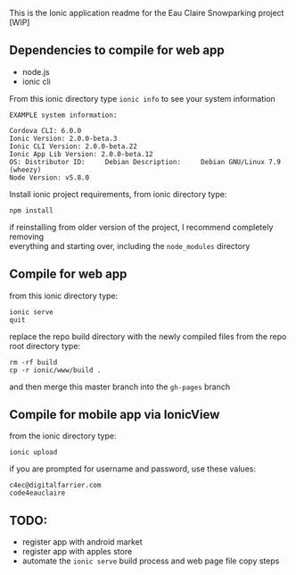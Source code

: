 This is the Ionic application readme for the Eau Claire Snowparking project [WIP]

## Dependencies to compile for web app

* node.js
* ionic cli

From this ionic directory type ```ionic info``` to see your system information

```
EXAMPLE system information:  
  
Cordova CLI: 6.0.0  
Ionic Version: 2.0.0-beta.3  
Ionic CLI Version: 2.0.0-beta.22  
Ionic App Lib Version: 2.0.0-beta.12  
OS: Distributor ID:     Debian Description:     Debian GNU/Linux 7.9 (wheezy)  
Node Version: v5.8.0  
```

Install ionic project requirements, from ionic directory type:

```
npm install
```

if reinstalling from older version of the project, I recommend completely removing  
everything and starting over, including the ```node_modules``` directory  

## Compile for web app

from this ionic directory type:

```
ionic serve  
quit
```

replace the repo build directory with the newly compiled files
from the repo root directory type:

```
rm -rf build  
cp -r ionic/www/build .
```

and then merge this master branch into the ```gh-pages``` branch

## Compile for mobile app via IonicView

from the ionic directory type:

```
ionic upload
```

if you are prompted for username and password, use these values:

```
c4ec@digitalfarrier.com  
code4eauclaire
```

## TODO:

* register app with android market
* register app with apples store
* automate the ```ionic serve``` build process and web page file copy steps